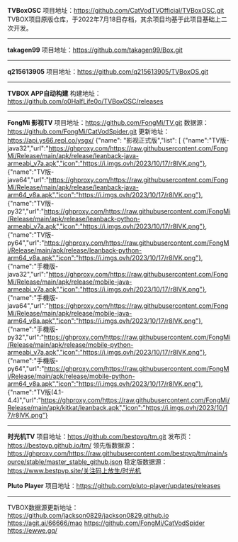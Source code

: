 **TVBoxOSC**
项目地址：https://github.com/CatVodTVOfficial/TVBoxOSC.git
TVBOX项目原版仓库，于2022年7月18日存档，其余项目均基于此项目基础上二次开发。

***
**takagen99**
项目地址：https://github.com/takagen99/Box.git

---
**q215613905**
项目地址：https://github.com/q215613905/TVBoxOS.git

---
**TVBOX APP自动构建**
构建地址：https://github.com/o0HalfLife0o/TVBoxOSC/releases

---
**FongMi 影视TV**
项目地址：https://github.com/FongMi/TV.git
数据源：https://github.com/FongMi/CatVodSpider.git
更新地址：https://api.ys66.repl.co/ysgx/
        {"name": "影视正式版","list": [
            {"name":"TV版-java32","url":"https://ghproxy.com/https://raw.githubusercontent.com/FongMi/Release/main/apk/release/leanback-java-armeabi_v7a.apk","icon":"https://i.imgs.ovh/2023/10/17/r8lVK.png"},
            {"name":"TV版-java64","url":"https://ghproxy.com/https://raw.githubusercontent.com/FongMi/Release/main/apk/release/leanback-java-arm64_v8a.apk","icon":"https://i.imgs.ovh/2023/10/17/r8lVK.png"},
            {"name":"TV版-py32","url":"https://ghproxy.com/https://raw.githubusercontent.com/FongMi/Release/main/apk/release/leanback-python-armeabi_v7a.apk","icon":"https://i.imgs.ovh/2023/10/17/r8lVK.png"},
            {"name":"TV版-py64","url":"https://ghproxy.com/https://raw.githubusercontent.com/FongMi/Release/main/apk/release/leanback-python-arm64_v8a.apk","icon":"https://i.imgs.ovh/2023/10/17/r8lVK.png"},
            {"name":"手機版-java32","url":"https://ghproxy.com/https://raw.githubusercontent.com/FongMi/Release/main/apk/release/mobile-java-armeabi_v7a.apk","icon":"https://i.imgs.ovh/2023/10/17/r8lVK.png"},
            {"name":"手機版-java64","url":"https://ghproxy.com/https://raw.githubusercontent.com/FongMi/Release/main/apk/release/mobile-java-arm64_v8a.apk","icon":"https://i.imgs.ovh/2023/10/17/r8lVK.png"},
            {"name":"手機版-py32","url":"https://ghproxy.com/https://raw.githubusercontent.com/FongMi/Release/main/apk/release/mobile-python-armeabi_v7a.apk","icon":"https://i.imgs.ovh/2023/10/17/r8lVK.png"},
            {"name":"手機版-py64","url":"https://ghproxy.com/https://raw.githubusercontent.com/FongMi/Release/main/apk/release/mobile-python-arm64_v8a.apk","icon":"https://i.imgs.ovh/2023/10/17/r8lVK.png"},
            {"name":"TV版(4.1-4.4)","url":"https://ghproxy.com/https://raw.githubusercontent.com/FongMi/Release/main/apk/kitkat/leanback.apk","icon":"https://i.imgs.ovh/2023/10/17/r8lVK.png"}
***

**时光机TV**
项目地址：https://github.com/bestpvp/tm.git
发布页：https://bestpvp.github.io/tm/
领先版数据源：https://ghproxy.com/https://raw.githubusercontent.com/bestpvp/tm/main/source/stable/master_stable_github.json
稳定版数据源：https://www.bestpvp.site/关注码上放生/时光机


**Pluto Player**
项目地址：https://github.com/pluto-player/updates/releases

---
TVBOX数据源更新地址：
https://github.com/jackson0829/jackson0829.github.io
https://agit.ai/66666/mao
https://github.com/FongMi/CatVodSpider
https://ewwe.gq/